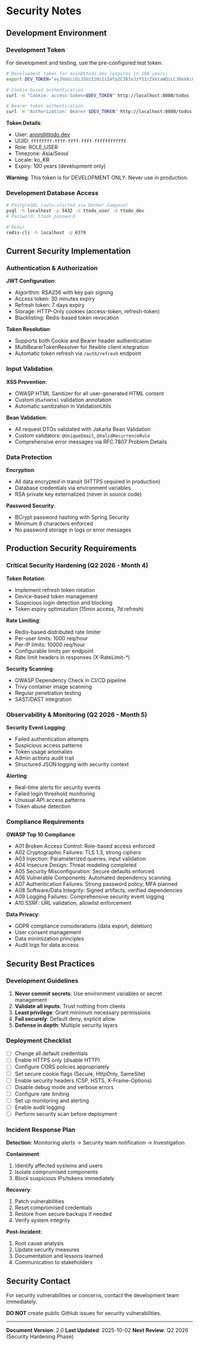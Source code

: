 # Security Notes

## Development Environment

### Development Token

For development and testing, use the pre-configured test token:

```bash
# Development token for anon@ttodo.dev (expires in 100 years)
export DEV_TOKEN="eyJhbGciOiJSUzI1NiIsImtpZCI6InJzYS1rZXktaWQiLCJ0eXAiOiJKV1QifQ.eyJzdWIiOiJmZmZmZmZmZi1mZmZmLWZmZmYtZmZmZi1mZmZmZmZmZmZmZmYiLCJpYXQiOjE3NTY0OTcyMDQsImV4cCI6NDkxMDA5NzIwNCwiZW1haWwiOiJhbm9uQHR0b2RvLmRldiIsIm5pY2tuYW1lIjoi7J2166qF7IKs7Jqp7J6QIiwidGltZVpvbmUiOiJBc2lhL1Nlb3VsIiwibG9jYWxlIjoia29fS1IiLCJzY29wZSI6IlJPTEVfVVNFUiJ9.0omjGk_61raPaG4yof4tLGInII276NkzdS1rjRhf9erzXRFjMvQsbl-FAFWdll5l6YPEbmoSVLoXzCqDJU4X_fXhC6bAEUXIs4_2_IrgsxxpoWGC_KaTv6tCd-35EPb12AfSTkLHpaXlUjbmEkNiAZypD54ICfUY_6f3ts0Ki75GFjLJ0wGUju7vX8ECHljxLhyNt6H1XVgKGUxta1Fx_R1wcaiJZR0j0I7LW0JV3ZRbO1hG_3in9Y3eL5k-hYRSYLXJr6H6GNzY2ztbKru2tXVRJQFuGVrsx-RPzNmm-L5xb-DBRFrt6KDa1bQoedL12WgFTWwQe96Uk-DhoOyPhw"

# Cookie-based authentication
curl -H "Cookie: access-token=$DEV_TOKEN" http://localhost:8080/todos

# Bearer token authentication
curl -H "Authorization: Bearer $DEV_TOKEN" http://localhost:8080/todos
```

**Token Details**:
- User: anon@ttodo.dev
- UUID: `ffffffff-ffff-ffff-ffff-ffffffffffff`
- Role: ROLE_USER
- Timezone: Asia/Seoul
- Locale: ko_KR
- Expiry: 100 years (development only)

**Warning**: This token is for DEVELOPMENT ONLY. Never use in production.

### Development Database Access

```bash
# PostgreSQL (auto-started via Docker Compose)
psql -h localhost -p 5432 -U ttodo_user -d ttodo_dev
# Password: ttodo_password

# Redis
redis-cli -h localhost -p 6379
```

## Current Security Implementation

### Authentication & Authorization

**JWT Configuration**:
- Algorithm: RSA256 with key pair signing
- Access token: 30 minutes expiry
- Refresh token: 7 days expiry
- Storage: HTTP-Only cookies (access-token, refresh-token)
- Blacklisting: Redis-based token revocation

**Token Resolution**:
- Supports both Cookie and Bearer header authentication
- MultiBearerTokenResolver for flexible client integration
- Automatic token refresh via `/auth/refresh` endpoint

### Input Validation

**XSS Prevention**:
- OWASP HTML Sanitizer for all user-generated HTML content
- Custom `@SafeHtml` validation annotation
- Automatic sanitization in ValidationUtils

**Bean Validation**:
- All request DTOs validated with Jakarta Bean Validation
- Custom validators: `@UniqueEmail`, `@ValidRecurrenceRule`
- Comprehensive error messages via RFC 7807 Problem Details

### Data Protection

**Encryption**:
- All data encrypted in transit (HTTPS required in production)
- Database credentials via environment variables
- RSA private key externalized (never in source code)

**Password Security**:
- BCrypt password hashing with Spring Security
- Minimum 8 characters enforced
- No password storage in logs or error messages

## Production Security Requirements

### Critical Security Hardening (Q2 2026 - Month 4)

**Token Rotation**:
- Implement refresh token rotation
- Device-based token management
- Suspicious login detection and blocking
- Token expiry optimization (15min access, 7d refresh)

**Rate Limiting**:
- Redis-based distributed rate limiter
- Per-user limits: 1000 req/hour
- Per-IP limits: 10000 req/hour
- Configurable limits per endpoint
- Rate limit headers in responses (X-RateLimit-*)

**Security Scanning**:
- OWASP Dependency Check in CI/CD pipeline
- Trivy container image scanning
- Regular penetration testing
- SAST/DAST integration

### Observability & Monitoring (Q2 2026 - Month 5)

**Security Event Logging**:
- Failed authentication attempts
- Suspicious access patterns
- Token usage anomalies
- Admin actions audit trail
- Structured JSON logging with security context

**Alerting**:
- Real-time alerts for security events
- Failed login threshold monitoring
- Unusual API access patterns
- Token abuse detection

### Compliance Requirements

**OWASP Top 10 Compliance**:
- A01 Broken Access Control: Role-based access enforced
- A02 Cryptographic Failures: TLS 1.3, strong ciphers
- A03 Injection: Parameterized queries, input validation
- A04 Insecure Design: Threat modeling completed
- A05 Security Misconfiguration: Secure defaults enforced
- A06 Vulnerable Components: Automated dependency scanning
- A07 Authentication Failures: Strong password policy, MFA planned
- A08 Software/Data Integrity: Signed artifacts, verified dependencies
- A09 Logging Failures: Comprehensive security event logging
- A10 SSRF: URL validation, allowlist enforcement

**Data Privacy**:
- GDPR compliance considerations (data export, deletion)
- User consent management
- Data minimization principles
- Audit logs for data access

## Security Best Practices

### Development Guidelines

1. **Never commit secrets**: Use environment variables or secret management
2. **Validate all inputs**: Trust nothing from clients
3. **Least privilege**: Grant minimum necessary permissions
4. **Fail securely**: Default deny, explicit allow
5. **Defense in depth**: Multiple security layers

### Deployment Checklist

- [ ] Change all default credentials
- [ ] Enable HTTPS only (disable HTTP)
- [ ] Configure CORS policies appropriately
- [ ] Set secure cookie flags (Secure, HttpOnly, SameSite)
- [ ] Enable security headers (CSP, HSTS, X-Frame-Options)
- [ ] Disable debug mode and verbose errors
- [ ] Configure rate limiting
- [ ] Set up monitoring and alerting
- [ ] Enable audit logging
- [ ] Perform security scan before deployment

### Incident Response Plan

**Detection**: Monitoring alerts → Security team notification → Investigation

**Containment**:
1. Identify affected systems and users
2. Isolate compromised components
3. Block suspicious IPs/tokens immediately

**Recovery**:
1. Patch vulnerabilities
2. Reset compromised credentials
3. Restore from secure backups if needed
4. Verify system integrity

**Post-Incident**:
1. Root cause analysis
2. Update security measures
3. Documentation and lessons learned
4. Communication to stakeholders

## Security Contact

For security vulnerabilities or concerns, contact the development team immediately.

**DO NOT** create public GitHub issues for security vulnerabilities.

---

**Document Version**: 2.0
**Last Updated**: 2025-10-02
**Next Review**: Q2 2026 (Security Hardening Phase)
